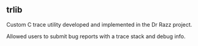 ## trlib
Custom C trace utility developed and implemented in the Dr Razz project.

Allowed users to submit bug reports with a trace stack and debug info.
